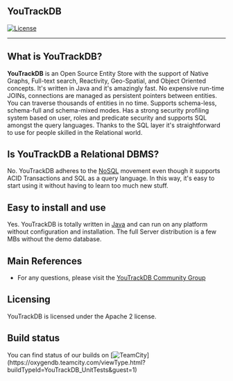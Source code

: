 ## YouTrackDB

[![License](https://img.shields.io/badge/License-Apache%202.0-blue.svg)](https://opensource.org/licenses/Apache-2.0)

------

## What is YouTrackDB?

**YouTrackDB** is an Open Source Entity Store with the support of Native Graphs, 
Full-text search, Reactivity, Geo-Spatial, and Object Oriented concepts. 
It's written in Java and it's amazingly fast. 
No expensive run-time JOINs, connections are managed as persistent pointers between entities. 
You can traverse thousands of entities in no time. Supports schema-less, schema-full and schema-mixed modes.
Has a strong security profiling system based on user, roles and predicate security and 
supports SQL amongst the query languages. Thanks to the SQL layer 
it's straightforward to use for people skilled in the Relational world.

## Is YouTrackDB a Relational DBMS?

No. YouTrackDB adheres to the [NoSQL](http://en.wikipedia.org/wiki/NoSQL) movement even though it supports ACID Transactions 
and SQL as a query language. 
In this way, it's easy to start using it without having to learn too much new stuff. 

## Easy to install and use

Yes. YouTrackDB is totally written in [Java](http://en.wikipedia.org/wiki/Java_%28programming_language%29) and can run on any platform without configuration and installation.
The full Server distribution is a few MBs without the demo database.

## Main References

- For any questions, please visit the [YouTrackDB Community Group](https://github.com/oxygendb/oxygendb/discussions)

## Licensing

YouTrackDB is licensed under the Apache 2 license. 

## Build status

You can find status of our builds on [![TeamCity](https://oxygendb.teamcity.com/app/rest/builds/buildType:(id:YouTrackDB_UnitTests)/statusIcon)](https://oxygendb.teamcity.com/viewType.html?buildTypeId=YouTrackDB_UnitTests&guest=1)
